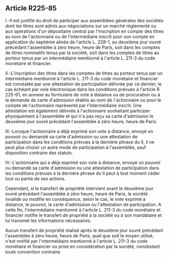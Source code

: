 Article R225-85
----
I.-Il est justifié du droit de participer aux assemblées générales des sociétés
dont les titres sont admis aux négociations sur un marché réglementé ou aux
opérations d'un dépositaire central par l'inscription en compte des titres au
nom de l'actionnaire ou de l'intermédiaire inscrit pour son compte en
application du septième alinéa de l'article L. 228-1, au deuxième jour ouvré
précédant l'assemblée à zéro heure, heure de Paris, soit dans les comptes de
titres nominatifs tenus par la société, soit dans les comptes de titres au
porteur tenus par un intermédiaire mentionné à l'article L. 211-3 du code
monétaire et financier.

II.-L'inscription des titres dans les comptes de titres au porteur tenus par un
intermédiaire mentionné à l'article L. 211-3 du code monétaire et financier est
constatée par une attestation de participation délivrée par ce dernier, le cas
échéant par voie électronique dans les conditions prévues à l'article R. 225-61,
en annexe au formulaire de vote à distance ou de procuration ou à la demande de
carte d'admission établis au nom de l'actionnaire ou pour le compte de
l'actionnaire représenté par l'intermédiaire inscrit. Une attestation est
également délivrée à l'actionnaire souhaitant participer physiquement à
l'assemblée et qui n'a pas reçu sa carte d'admission le deuxième jour ouvré
précédant l'assemblée à zéro heure, heure de Paris.

III.-Lorsque l'actionnaire a déjà exprimé son vote à distance, envoyé un pouvoir
ou demandé sa carte d'admission ou une attestation de participation dans les
conditions prévues à la dernière phrase du II, il ne peut plus choisir un autre
mode de participation à l'assemblée, sauf disposition contraire des statuts.

IV.-L'actionnaire qui a déjà exprimé son vote à distance, envoyé un pouvoir ou
demandé sa carte d'admission ou une attestation de participation dans les
conditions prévues à la dernière phrase du II peut à tout moment céder tout ou
partie de ses actions.

Cependant, si le transfert de propriété intervient avant le deuxième jour ouvré
précédant l'assemblée à zéro heure, heure de Paris, la société invalide ou
modifie en conséquence, selon le cas, le vote exprimé à distance, le pouvoir, la
carte d'admission ou l'attestation de participation. A cette fin,
l'intermédiaire mentionné à l'article L. 211-3 du code monétaire et financier
notifie le transfert de propriété à la société ou à son mandataire et lui
transmet les informations nécessaires.

Aucun transfert de propriété réalisé après le deuxième jour ouvré précédant
l'assemblée à zéro heure, heure de Paris, quel que soit le moyen utilisé, n'est
notifié par l'intermédiaire mentionné à l'article L. 211-3 du code monétaire et
financier ou prise en considération par la société, nonobstant toute convention
contraire.
